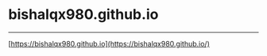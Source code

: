 # bishalqx980.github.io
-----------------------------
 [https://bishalqx980.github.io](https://bishalqx980.github.io/)
